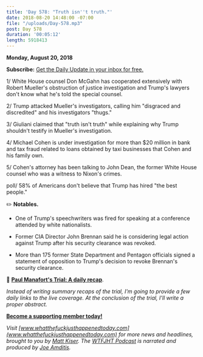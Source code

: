 ```yaml
---
title: 'Day 578: "Truth isn''t truth."'
date: 2018-08-20 14:48:00 -07:00
file: "/uploads/Day-578.mp3"
post: Day 578
duration: '00:05:12'
length: 5918413
---
```


**Monday, August 20, 2018**

**Subscribe:** [Get the Daily Update in your inbox for free.](https://whatthefuckjusthappenedtoday.com/subscribe/)

1/ White House counsel Don McGahn has cooperated extensively with Robert Mueller's obstruction of justice investigation and Trump's lawyers don't know what he's told the special counsel.

2/ Trump attacked Mueller's investigators, calling him "disgraced and discredited" and his investigators "thugs."

3/ Giuliani claimed that "truth isn't truth" while explaining why Trump shouldn't testify in Mueller's investigation.

4/ Michael Cohen is under investigation for more than $20 million in bank and tax fraud related to loans obtained by taxi businesses that Cohen and his family own.

5/ Cohen's attorney has been talking to John Dean, the former White House counsel who was a witness to Nixon's crimes.

poll/ 58% of Americans don't believe that Trump has hired "the best people."

✏️ **Notables.**

* One of Trump's speechwriters was fired for speaking at a conference attended by white nationalists.

* Former CIA Director John Brennan said he is considering legal action against Trump after his security clearance was revoked.

* More than 175 former State Department and Pentagon officials signed a statement of opposition to Trump's decision to revoke Brennan's security clearance.

📰 **[Paul Manafort's Trial: A daily recap](https://whatthefuckjusthappenedtoday.com/paul-manaforts-trial/)**.

*Instead of writing summary recaps of the trial, I'm going to provide a few daily links to the live coverage. At the conclusion of the trial, I'll write a proper abstract.*

**[Become a supporting member today!](https://whatthefuckjusthappenedtoday.com/membership/?utm_source=2017\+Donors&utm_campaign=8dccd905d9-&utm_medium=email&utm_term=0_3bd36f654c-8dccd905d9-169730397)**

*Visit [www.whatthefuckjusthappenedtoday.com](www.whatthefuckjusthappenedtoday.com) for more news and headlines, brought to you by [Matt Kiser](https://twitter.com/Matt_Kiser). The [WTFJHT Podcast](https://whatthefuckjusthappenedtoday.com/podcasts/) is narrated and produced by [Joe Amditis](https://twitter.com/jsamditis).*